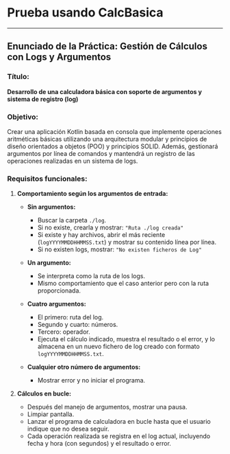 # Prueba usando CalcBasica

---

## Enunciado de la Práctica: Gestión de Cálculos con Logs y Argumentos

### Título:
**Desarrollo de una calculadora básica con soporte de argumentos y sistema de registro (log)**

### Objetivo:
Crear una aplicación Kotlin basada en consola que implemente operaciones aritméticas básicas utilizando una arquitectura modular y principios de diseño orientados a objetos (POO) y principios SOLID. Además, gestionará argumentos por línea de comandos y mantendrá un registro de las operaciones realizadas en un sistema de logs.

### Requisitos funcionales:

1. **Comportamiento según los argumentos de entrada:**
   - **Sin argumentos:**  
     - Buscar la carpeta `./log`.  
     - Si no existe, crearla y mostrar: `"Ruta ./log creada"`  
     - Si existe y hay archivos, abrir el más reciente (`logYYYYMMDDHHMMSS.txt`) y mostrar su contenido línea por línea.  
     - Si no existen logs, mostrar: `"No existen ficheros de Log"`  

   - **Un argumento:**  
     - Se interpreta como la ruta de los logs.  
     - Mismo comportamiento que el caso anterior pero con la ruta proporcionada.  

   - **Cuatro argumentos:**  
     - El primero: ruta del log.  
     - Segundo y cuarto: números.  
     - Tercero: operador.  
     - Ejecuta el cálculo indicado, muestra el resultado o el error, y lo almacena en un nuevo fichero de log creado con formato `logYYYYMMDDHHMMSS.txt`.  

   - **Cualquier otro número de argumentos:**  
     - Mostrar error y no iniciar el programa.

2. **Cálculos en bucle:**
   - Después del manejo de argumentos, mostrar una pausa.
   - Limpiar pantalla.
   - Lanzar el programa de calculadora en bucle hasta que el usuario indique que no desea seguir.
   - Cada operación realizada se registra en el log actual, incluyendo fecha y hora (con segundos) y el resultado o error.
